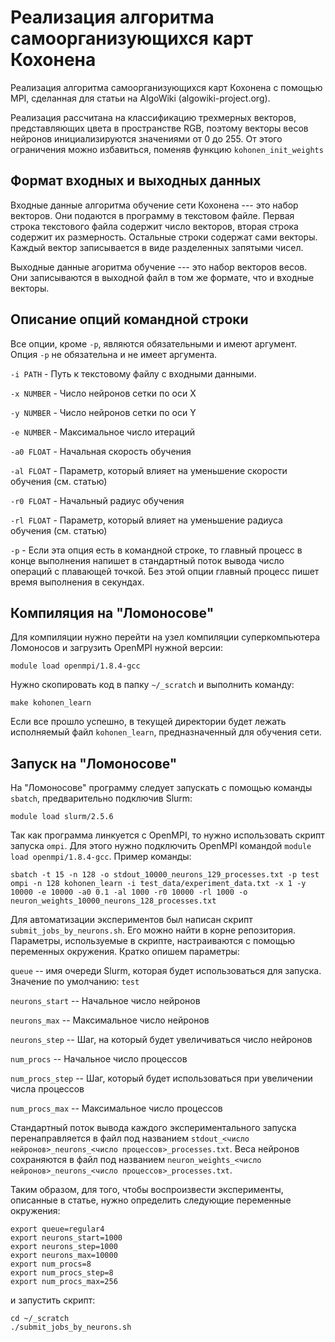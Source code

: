 # Реализация алгоритма самоорганизующихся карт Кохонена

Реализация алгоритма самоорганизующихся карт Кохонена с помощью MPI, сделанная для статьи на AlgoWiki (algowiki-project.org).

Реализация рассчитана на классификацию трехмерных векторов, представляющих цвета в пространстве RGB, поэтому векторы весов нейронов инициализируются значениями от 0 до 255. От этого ограничения можно избавиться, поменяв функцию ``kohonen_init_weights``

## Формат входных и выходных данных

Входные данные алгоритма обучение сети Кохонена --- это набор векторов. Они подаются в программу в текстовом файле. Первая строка текстового файла содержит число векторов, вторая строка содержит их размерность. Остальные строки содержат сами векторы. Каждый вектор записывается в виде разделенных запятыми чисел.

Выходные данные агоритма обучение --- это набор векторов весов. Они записываются в выходной файл в том же формате, что и входные векторы.

## Описание опций командной строки

Все опции, кроме `-p`, являются обязательными и имеют аргумент. Опция `-p` не обязательна и не имеет аргумента.

`-i PATH` - Путь к текстовому файлу с входными данными.

`-x NUMBER` - Число нейронов сетки по оси X

`-y NUMBER` - Число нейронов сетки по оси Y

`-e NUMBER` - Максимальное число итераций

`-a0 FLOAT` - Начальная скорость обучения

`-al FLOAT` - Параметр, который влияет на уменьшение скорости обучения (см. статью)

`-r0 FLOAT` - Начальный радиус обучения

`-rl FLOAT` - Параметр, который влияет на уменьшение радиуса обучения (см. статью)

`-p` - Если эта опция есть в командной строке, то главный процесс в конце выполнения напишет в стандартный поток вывода число операций с плавающей точкой. Без этой опции главный процесс пишет время выполнения в секундах.

## Компиляция на "Ломоносове"

Для компиляции нужно перейти на узел компиляции суперкомпьютера Ломоносов и загрузить OpenMPI нужной версии:

    module load openmpi/1.8.4-gcc

Нужно скопировать код в папку `~/_scratch` и выполнить команду:

    make kohonen_learn

Если все прошло успешно, в текущей директории будет лежать исполняемый файл `kohonen_learn`, предназначенный для обучения сети.

## Запуск на "Ломоносове"

На "Ломоносове" программу следует запускать с помощью команды `sbatch`, предварительно подключив Slurm:

    module load slurm/2.5.6

Так как программа линкуется с OpenMPI, то нужно использовать скрипт запуска `ompi`. Для этого нужно подключить OpenMPI командой `module load openmpi/1.8.4-gcc`. Пример команды:

    sbatch -t 15 -n 128 -o stdout_10000_neurons_129_processes.txt -p test ompi -n 128 kohonen_learn -i test_data/experiment_data.txt -x 1 -y 10000 -e 10000 -a0 0.1 -al 1000 -r0 10000 -rl 1000 -o neuron_weights_10000_neurons_128_processes.txt

Для автоматизации экспериментов был написан скрипт `submit_jobs_by_neurons.sh`. Его можно найти в корне репозитория. Параметры, используемые в скрипте, настраиваются с помощью переменных окружения. Кратко опишем параметры:

`queue` -- имя очереди Slurm, которая будет использоваться для запуска. Значение по умолчанию: `test`

`neurons_start` -- Начальное число нейронов

`neurons_max` -- Максимальное число нейронов

`neurons_step` -- Шаг, на который будет увеличиваться число нейронов

`num_procs` -- Начальное число процессов

`num_procs_step` -- Шаг, который будет использоваться при увеличении числа процессов

`num_procs_max` -- Максимальное число процессов

Стандартный поток вывода каждого экспериментального запуска перенаправляется в файл под названием `stdout_<число нейронов>_neurons_<число процессов>_processes.txt`. Веса нейронов сохраняются в файл под названием `neuron_weights_<число нейронов>_neurons_<число процессов>_processes.txt`.

Таким образом, для того, чтобы воспроизвести эксперименты, описанные в статье, нужно определить следующие переменные окружения:

    export queue=regular4
    export neurons_start=1000
    export neurons_step=1000
    export neurons_max=10000
    export num_procs=8
    export num_procs_step=8
    export num_procs_max=256

и запустить скрипт:

    cd ~/_scratch
    ./submit_jobs_by_neurons.sh
